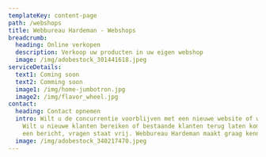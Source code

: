 ```yaml
---
templateKey: content-page
path: /webshops
title: Webbureau Hardeman - Webshops
breadcrumb:
  heading: Online verkopen
  description: Verkoop uw producten in uw eigen webshop
  image: /img/adobestock_301441618.jpeg
serviceDetails:
  text1: Coming soon
  text2: Comming soon
  image1: /img/home-jumbotron.jpg
  image2: /img/flavor_wheel.jpg
contact:
  heading: Contact opnemen
  intro: Wilt u de concurrentie voorblijven met een nieuwe website of webshop?
    Wilt u nieuwe klanten bereiken of bestaande klanten terug laten komen? Stuur
    een bericht, vragen staat vrij. Webbureau Hardeman maakt graag kennis!
  image: /img/adobestock_340217470.jpeg
---
```

